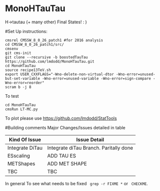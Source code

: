 MonoHTauTau
==========

H->tautau (+ many other) Final States! : )


#Set Up instructions:

```
cmsrel CMSSW_8_0_26_patch1 #for 2016 analysis
cd CMSSW_8_0_26_patch1/src/
cmsenv
git cms-init 
git clone --recursive -b boostedTauTau https://github.com/lmdodd/MonoHTauTau.git   
cd MonoHTauTau
source recipe13TeV.sh
export USER_CXXFLAGS="-Wno-delete-non-virtual-dtor -Wno-error=unused-but-set-variable -Wno-error=unused-variable -Wno-error=sign-compare -Wno-error=reorder"
scram b -j 8
```

To test 

```
cd MonoHTauTau
cmsRun LT-MC.py
```


To plot please use https://github.com/lmdodd/StatTools

#Building comments
Major Changes/Issues detailed in table

| Kind Of Issue  | Issue Detail |
| ------------- | ------------- |
| Integrate DiTau  | Integrate diTau Branch. Paritally done |
| ESscaling | ADD TAU ES |
| METShapes | ADD MET SHAPE |
| TBC | TBC |

In general To see what needs to be fixed ``` grep -r FIXME *``` or ``` CHECKME```.



